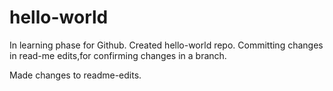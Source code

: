 # hello-world
In learning phase for Github. Created hello-world repo.
Committing changes in read-me edits,for confirming changes in a branch.

Made changes to readme-edits.
